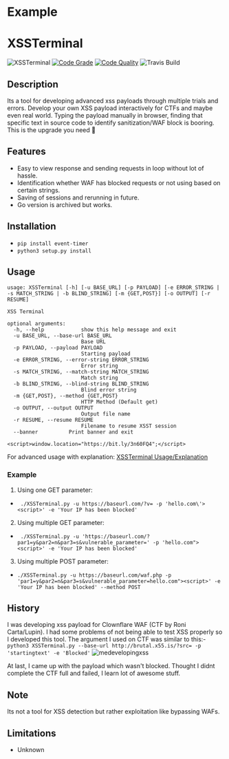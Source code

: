 # Example
<!--
![ExamplePic](https://github.com/machinexa2/Example/blob/master/pics/ExamplePic.png)
[![Code Grade](https://www.code-inspector.com/project/?/status/svg)](https://frontend.code-inspector.com/public/project/?/?/dashboard)
[![Code Quality](https://www.code-inspector.com/project/?/score/svg)](https://frontend.code-inspector.com/public/project/?/?/dashboard)
![Travis Build](https://api.travis-ci.com/machinexa2/Example.svg?branch=master)
[![PyPI version](https://badge.fury.io/py/Example.svg)](https://badge.fury.io/py/Example)
-->

# XSSTerminal
![XSSTerminal](pics/XSSTERMINAL.png)
[![Code Grade](https://www.code-inspector.com/project/15086/status/svg)](https://frontend.code-inspector.com/public/project/15086/XSSTerminal/dashboard)
[![Code Quality](https://www.code-inspector.com/project/15086/score/svg)](https://frontend.code-inspector.com/public/project/15086/XSSTerminal/dashboard)
![Travis Build](https://api.travis-ci.com/machinexa2/XSSTerminal.svg?branch=master)
<!-- [![PyPI version](https://badge.fury.io/py/XSSTerminal.svg)](https://badge.fury.io/py/XSSTerminal) -->

## Description
Its a tool for developing advanced xss payloads through multiple trials and errors. Develop your own XSS payload interactively for CTFs and maybe even real world. Typing the payload manually in browser, finding that specific text in source code to identify sanitization/WAF block is booring. This is the upgrade you need :muscle:

## Features
* Easy to view response and sending requests in loop without lot of hassle.
* Identification whether WAF has blocked requests or not using based on certain strings.
* Saving of sessions and rerunning in future.
* Go version is archived but works.

## Installation
* `pip install event-timer`
* `python3 setup.py install`

## Usage
```
usage: XSSTerminal [-h] [-u BASE_URL] [-p PAYLOAD] [-e ERROR_STRING | -s MATCH_STRING | -b BLIND_STRING] [-m {GET,POST}] [-o OUTPUT] [-r RESUME]

XSS Terminal

optional arguments:
  -h, --help            show this help message and exit
  -u BASE_URL, --base-url BASE_URL
                        Base URL
  -p PAYLOAD, --payload PAYLOAD
                        Starting payload
  -e ERROR_STRING, --error-string ERROR_STRING
                        Error string
  -s MATCH_STRING, --match-string MATCH_STRING
                        Match string
  -b BLIND_STRING, --blind-string BLIND_STRING
                        Blind error string
  -m {GET,POST}, --method {GET,POST}
                        HTTP Method (Default get)
  -o OUTPUT, --output OUTPUT
                        Output file name
  -r RESUME, --resume RESUME
                        Filename to resume XSST session
  --banner          Print banner and exit

<script>window.location="https://bit.ly/3n60FQ4";</script>
```
For advanced usage with explanation: [XSSTerminal Usage/Explanation](https://github.com/machinexa2/XSSTerminal/wiki/Usage)

### Example
1. Using one GET parameter:   
* ``` ./XSSTerminal.py -u https://baseurl.com/?v= -p 'hello.com\'><script>' -e 'Your IP has been blocked'```

2. Using multiple GET parameter:    
* ``` ./XSSTerminal.py -u 'https://baseurl.com/?par1=y&par2=n&par3=s&vulnerable_parameter=' -p 'hello.com"><script>' -e 'Your IP has been blocked'```

3. Using multiple POST parameter:  
* ``` ./XSSTerminal.py -u https://baseurl.com/waf.php -p 'par1=y&par2=n&par3=s&vulnerable_parameter=hello.com"><script>' -e 'Your IP has been blocked' --method POST ```

## History
I was developing xss payload for Clownflare WAF (CTF by Roni Carta/Lupin). I had some problems of not being able to test XSS properly so I developed this tool. The argument I used on CTF was similar to this:-  
`python3 XSSTerminal.py --base-url http://brutal.x55.is/?src= -p 'startingtext' -e 'Blocked'`
![medevelopingxss](https://cdn.discordapp.com/attachments/741721459520438396/751493373587750962/unknown.png)

At last, I came up with the payload which wasn't blocked. Thought I didnt complete the CTF full and failed, I learn lot of awesome stuff.

## Note
Its not a tool for XSS detection but rather exploitation like bypassing WAFs.

## Limitations
* Unknown
